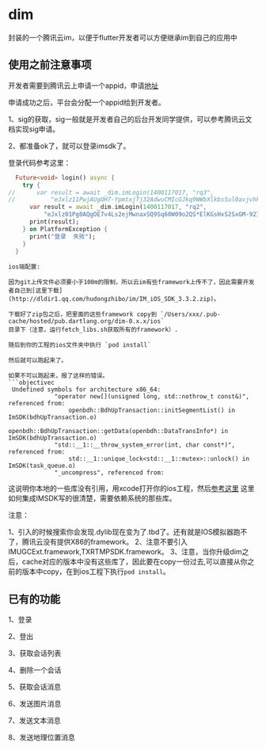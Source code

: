 # dim

封装的一个腾讯云im，以便于flutter开发者可以方便继承im到自己的应用中

## 使用之前注意事项


开发者需要到腾讯云上申请一个appid，申请[地址](https://console.cloud.tencent.com/avc)

申请成功之后，平台会分配一个appid给到开发者。

1、sig的获取，sig一般就是开发者自己的后台开发同学提供，可以参考腾讯云文档实现sig申请。

2、都准备ok了，就可以登录imsdk了。

登录代码参考这里：

```dart
  Future<void> login() async {
    try {
//      var result = await _dim.imLogin(1400117017, "rq3",
//          "eJxlz11PwjAUgOH7-YpmtxjTj32AdwuCMIcGJkq9WWbXlkbsSul0avjvhkniEs-t856cnG8PAOA-ZPllyVjdaFe4T8N9cAV86F-8oTGqKkpXEFv9Q94aZXlRCsdthygMQwxhv1EV104JdS7snvTwUL0W3YXf7QBChGKI4n6iZIeLCR3Pl9dGrMUwj1iyqvSNXNMmmyU5HQ6mVjwumjs5truYbkcbTeR8m6RCRLssu0*pfVrepvmgbdhzFr1MP7gLZ-ir3qxkPGlZsB-1Tjr1xs-vBBBHJA5wT9*5PahadwGGKESYwNP43tH7ARZeXFI_");
      var result = await _dim.imLogin(1400117017, "rq2",
          "eJxlz01Pg0AQgOE7v4Ls2ejMwnaxSQ9Sq60W09o2QS*ElKGsHxS2SxGM-92ITSRxrs87mcynZds2W89X5-F2u69yE5mmIGYPbQbs7A*LQiVRbCJHJ-*QPgqlKYpTQ7pDFEJwgH6jEsqNStWp0CXv4SF5jboLv9suAKIElP1E7ToMJsvx7HpuKGhhJ1J3WU-Tl0E1fp6oMPPC9SNlOHiqFhftBmdhvLhSvi-L*yn4spG5vinfNGUplu2x8bmHCbmeaaugvn248zb1aNQ7adQ7nd5xgaO8dLyeHkkf1D7vAg4okDvwM8z6sr4BAlVcKw__");
      print(result);
    } on PlatformException {
      print("登录  失败");
    }
  }
```


```
ios端配置:
 
因为git上传文件必须要小于100m的限制，所以云im有些framework上传不了，因此需要开发者自己到[这里下载](http://dldir1.qq.com/hudongzhibo/im/IM_iOS_SDK_3.3.2.zip)。

下载好了zip包之后，把里面的这些framework copy到 `/Users/xxx/.pub-cache/hosted/pub.dartlang.org/dim-0.x.x/ios`
目录下（注意，运行fetch_libs.sh获取所有的framework）.

随后到你的工程的ios文件夹中执行 `pod install`

然后就可以跑起来了。

如果不可以跑起来，报了这样的错误。
```objectivec
 Undefined symbols for architecture x86_64:
             "operator new[](unsigned long, std::nothrow_t const&)", referenced from:
                 openbdh::BdhUpTransaction::initSegmentList() in ImSDK(bdhUpTransaction.o)
                 openbdh::BdhUpTransaction::getData(openbdh::DataTransInfo*) in ImSDK(bdhUpTransaction.o)
             "std::__1::__throw_system_error(int, char const*)", referenced from:
                 std::__1::unique_lock<std::__1::mutex>::unlock() in ImSDK(task_queue.o)
             "_uncompress", referenced from:
```

这说明你本地的一些库没有引用，用xcode打开你的ios工程，然后[参考这里](https://cloud.tencent.com/document/product/269/9147)
这里如何集成IMSDK写的很清楚，需要依赖系统的那些库。


注意：

1、引入的时候搜索你会发现.dylib现在变为了.tbd了。还有就是IOS模拟器跑不了，腾讯云没有提供X86的framework。
2、注意不要引入IMUGCExt.framework,TXRTMPSDK.framework。
3、注意，当你升级dim之后，cache对应的版本中没有这些库了，因此要在copy一份过去,可以直接从你之前的版本中copy，在到ios工程下执行`pod install`。

## 已有的功能

1、登录

2、登出

3、获取会话列表

4、删除一个会话

5、获取会话消息

6、发送图片消息

7、发送文本消息

8、发送地理位置消息